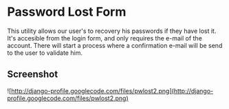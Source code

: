 # Password Lost Form #

This utility allows our user's to recovery his passwords if they have lost it. It's accesible from the login form, and only requires the e-mail of the account. There will start a process where a confirmation e-mail will be send to the user to validate him.

## Screenshot ##


![http://django-profile.googlecode.com/files/pwlost2.png](http://django-profile.googlecode.com/files/pwlost2.png)